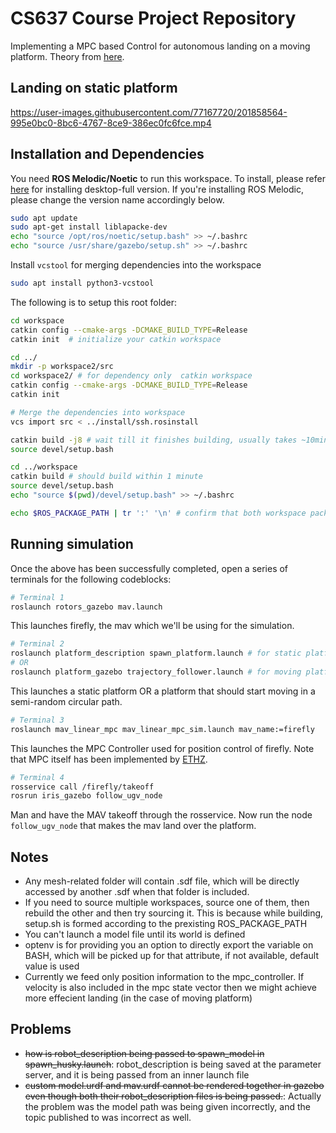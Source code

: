 # CS637 Course Project Repository

Implementing a MPC based Control for autonomous landing on a moving platform. Theory from [here](https://ieeexplore.ieee.org/document/9214043).

## Landing on static platform

https://user-images.githubusercontent.com/77167720/201858564-995e0bc0-8bc6-4767-8ce9-386ec0fc6fce.mp4

## Installation and Dependencies

You need **ROS Melodic/Noetic** to run this workspace.
To install, please refer [here](http://wiki.ros.org/noetic/Installation) for installing desktop-full version.
If you're installing ROS Melodic, please change the version name accordingly below.

```bash
sudo apt update
sudo apt-get install liblapacke-dev
echo "source /opt/ros/noetic/setup.bash" >> ~/.bashrc
echo "source /usr/share/gazebo/setup.sh" >> ~/.bashrc
```
Install ```vcstool``` for merging dependencies into the workspace
```bash
sudo apt install python3-vcstool
```
The following is to setup this root folder:

```bash
cd workspace
catkin config --cmake-args -DCMAKE_BUILD_TYPE=Release
catkin init  # initialize your catkin workspace

cd ../
mkdir -p workspace2/src
cd workspace2/ # for dependency only  catkin workspace
catkin config --cmake-args -DCMAKE_BUILD_TYPE=Release
catkin init

# Merge the dependencies into workspace
vcs import src < ../install/ssh.rosinstall

catkin build -j8 # wait till it finishes building, usually takes ~10minutes
source devel/setup.bash

cd ../workspace
catkin build # should build within 1 minute
source devel/setup.bash
echo "source $(pwd)/devel/setup.bash" >> ~/.bashrc

echo $ROS_PACKAGE_PATH | tr ':' '\n' # confirm that both workspace packages are in ROS Path
```

## Running simulation

Once the above has been successfully completed, open a series of terminals for the following codeblocks:

```bash
# Terminal 1
roslaunch rotors_gazebo mav.launch
```

This launches firefly, the mav which we'll be using for the simulation.

```bash
# Terminal 2
roslaunch platform_description spawn_platform.launch # for static platform
# OR
roslaunch platform_gazebo trajectory_follower.launch # for moving platform
```

This launches a static platform OR a platform that should start moving in a semi-random circular path.

```bash
# Terminal 3
roslaunch mav_linear_mpc mav_linear_mpc_sim.launch mav_name:=firefly
```

This launches the MPC Controller used for position control of firefly. Note that MPC itself has been implemented by [ETHZ](https://github.com/ethz-asl/mav_control_rw.git).

```bash
# Terminal 4
rosservice call /firefly/takeoff
rosrun iris_gazebo follow_ugv_node
```

Man and have the MAV takeoff through the rosservice. Now run the node `follow_ugv_node` that makes the mav land over the platform.

## Notes

- Any mesh-related folder will contain .sdf file, which will be directly accessed by another .sdf when that folder is included.
- If you need to source multiple workspaces, source one of them, then rebuild the other and then try sourcing it. This is because while building, setup.sh is formed according to the prexisting ROS_PACKAGE_PATH
- You can't launch a model file until its world is defined
- optenv is for providing you an option to directly export the variable on BASH, which will be picked up for that attribute, if not available, default value is used
- Currently we feed only position information to the mpc_controller. If velocity is also included in the mpc state vector then we might achieve more effecient landing (in the case of moving platform)

## Problems

- <s>how is robot_description being passed to spawn_model in spawn_husky.launch</s>: robot_description is being saved at the parameter server, and it is being passed from an inner launch file
- <s>custom model.urdf and mav.urdf cannot be rendered together in gazebo even though both their robot_description files is being passed.</s>: Actually the problem was the model path was being given incorrectly, and the topic published to was incorrect as well.
